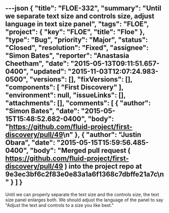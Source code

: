 ---json
{
  "title": "FLOE-332",
  "summary": "Until we separate text size and controls size, adjust language in text size panel",
  "tags": "FLOE",
  "project": {
    "key": "FLOE",
    "title": "Floe"
  },
  "type": "Bug",
  "priority": "Major",
  "status": "Closed",
  "resolution": "Fixed",
  "assignee": "Simon Bates",
  "reporter": "Anastasia Cheetham",
  "date": "2015-05-13T09:11:51.657-0400",
  "updated": "2015-11-03T12:07:24.983-0500",
  "versions": [],
  "fixVersions": [],
  "components": [
    "First Discovery"
  ],
  "environment": null,
  "issueLinks": [],
  "attachments": [],
  "comments": [
    {
      "author": "Simon Bates",
      "date": "2015-05-15T15:48:52.682-0400",
      "body": "<https://github.com/fluid-project/first-discovery/pull/49>\n"
    },
    {
      "author": "Justin Obara",
      "date": "2015-05-15T15:59:56.485-0400",
      "body": "Merged pull request ( <https://github.com/fluid-project/first-discovery/pull/49> ) into the project repo at 9e3ec3bf6c2f83e0e83a1a6f1368c7dbffe21a7c\n"
    }
  ]
}
---
Until we can properly separate the text size and the controls size, the text size panel enlarges both. We should adjust the language of the panel to say "Adjust the text and controls to a size you like best."

        